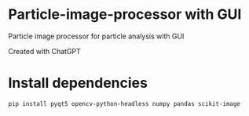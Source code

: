# Particle-image-processor with GUI
Particle image processor for particle analysis with GUI

Created with ChatGPT

# Install dependencies
`pip install pyqt5 opencv-python-headless numpy pandas scikit-image`

